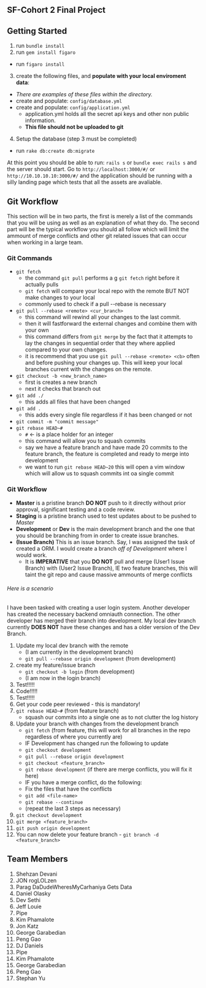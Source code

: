 ## SF-Cohort 2 Final Project

## Getting Started

1. run `bundle install`
2. run `gem install figaro`
  * run `figaro install`
3. create the following files, and **populate with your local enviroment data**:
  * *There are examples of these files within the directory.*
  * create and populate: `config/database.yml`
  * create and populate: `config/application.yml`
    * application.yml holds all the secret api keys and other non public information.
    * **This file should not be uploaded to git**
4. Setup the database (step 3 must be completed)
  * run `rake db:create db:migrate`

At this point you should be able to run: `rails s` or `bundle exec rails s` and the server should start.
Go to `http://localhost:3000/#/` or `http://10.10.10.10:3000/#/` and the application should be running with a silly landing page which tests that all the assets are avaliable.

## Git Workflow

This section will be in two parts, the first is merely a list of the commands that you will be using as well as an explanation of what they do.  The second part will be the typical workflow you should all follow which will limit the ammount of merge conflicts and other git related issues that can occur when working in a large team.

### Git Commands

* `git fetch`
	* the command `git pull` performs a g `git fetch` right before it actually pulls
	* `git fetch` will compare your local repo with the remote BUT NOT make changes to your local
	* commonly used to check if a pull --rebase is necessary
* `git pull --rebase <remote> <cur_branch>`
	* this command will rewind all your changes to the last commit.
	* then it will fastforward the external changes and combine them with your own
	* this command differs from `git merge` by the fact that it attempts to lay the changes in sequential order that they where applied compared to your own changes.
	* it is recommend that you use `git pull --rebase <remote> <cb>` often and before pushing your changes up.  This will keep your local branches current with the changes on the remote.
* `git checkout -b <new_branch_name>`
	* first is creates a new branch
	* next it checks that branch out
* `git add ./`
	* this adds all files that have been changed
* `git add .`
	* this adds every single file regardless if it has been changed or not
* `git commit -m "commit message"`
* `git rebase HEAD~#`
	* `#` <- is a place holder for an integer
	* this command will allow you to squash commits
	* say we have a feature branch and have made 20 commits to the feature branch, the feature is completed and ready to merge into development
	* we want to run `git rebase HEAD~20` this will open a vim window which will allow us to squash commits int oa single commit

### Git Workflow

* **Master** is a pristine branch **DO NOT** push to it directly without prior approval, significant testing and a code review.
* **Staging** is a pristine branch used to test updates about to be pushed to *Master*
* **Development** or **Dev** is the main development branch and the one that you should be branching from in order to create issue branches.
* **(Issue Branch)** This is an issue branch.  Say, I was assigned the task of created a ORM.  I would create a branch *off of Development* where I would work.
	* It is **IMPERATIVE** that you **DO NOT** pull and merge (User1 Issue Branch) with (User2 Issue Branch), IE two feature branches,  this will taint the git repo and cause massive ammounts of merge conflicts

###### Here is a scenario

I have been tasked with creating a user login system.  Another developer has created the necessary backend omniauth connection.  The other developer has merged their branch into development.  My local dev branch currently **DOES NOT** have these changes and has a older version of the Dev Branch.

1. Update my local dev branch with the remote
	* (I am currently in the development branch)
	* `git pull --rebase origin development` (from development)
2. create my feature/issue branch
	* `git checkout -b login` (from development)
	* (I am now in the login branch)
3. Test!!!!!
4. Code!!!!!
5. Test!!!!!
6. Get your code peer reviewed - this is mandatory!
7. `git rebase HEAD~#` (from feature branch)
	* squash our commits into a single one as to not clutter the log history
8. Update your branch with changes from the development branch
	* `git fetch` (from feature, this will work for all branches in the repo regardless of where you currently are)
	* IF Development has changed run the following to update
	* `git checkout development`
	* `git pull --rebase origin development`
	* `git checkout <feature_branch>`
	* `git rebase development` (if there are merge conflicts, you will fix it here)
	* IF you have a merge conflict, do the following:
	* Fix the files that have the conflicts
	* `git add <file-name>`
	* `git rebase --continue`
	* (repeat the last 3 steps as necessary)
9. `git checkout development`
10. `git merge <feature_branch>`
11. `git push origin development`
12. You can now delete your feature branch - `git branch -d <feature_branch>`

## Team Members

1. Shehzan Devani
2. JON rogLOLzen
3. Parag DaDudeWheresMyCarhaniya Gets Data
4. Daniel Olasky
5. Dev Sethi
6. Jeff Louie
7. Pipe
8. Kim Phamalote
9. Jon Katz
10. George Garabedian
11. Peng Gao
12. DJ Daniels
13. Pipe
14. Kim Phamalote
16. George Garabedian
18. Peng Gao
20. Stephan Yu
